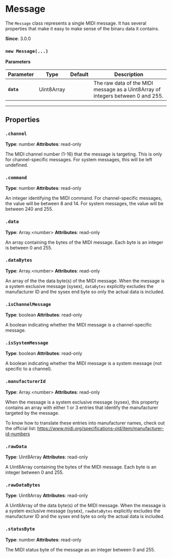 # Message

The `Message` class represents a single MIDI message. It has several properties that make it
easy to make sense of the binaru data it contains.

**Since**: 3.0.0




### `new Message(...)`


**Parameters**

| Parameter    | Type      | Default      | Description  |
| ------------ | ------------ | ------------ | ------------ |
|**`data`** |Uint8Array||The raw data of the MIDI message as a Uint8Array of integers between 0 and 255.|



***

## Properties

### `.channel`

**Type**: number
**Attributes**: read-only


The MIDI channel number (1-16) that the message is targeting. This is only for
channel-specific messages. For system messages, this will be left undefined.



### `.command`

**Type**: number
**Attributes**: read-only


An integer identifying the MIDI command. For channel-specific messages, the value will be
between 8 and 14. For system messages, the value will be between 240 and 255.



### `.data`

**Type**: Array.&lt;number&gt;
**Attributes**: read-only


An array containing the bytes of the MIDI message. Each byte is an integer is between 0 and
255.



### `.dataBytes`

**Type**: Array.&lt;number&gt;
**Attributes**: read-only


An array of the the data byte(s) of the MIDI message. When the message is a system exclusive
message (sysex), `dataBytes` explicitly excludes the manufacturer ID and the sysex end
byte so only the actual data is included.



### `.isChannelMessage`

**Type**: boolean
**Attributes**: read-only


A boolean indicating whether the MIDI message is a channel-specific message.



### `.isSystemMessage`

**Type**: boolean
**Attributes**: read-only


A boolean indicating whether the MIDI message is a system message (not specific to a
channel).



### `.manufacturerId`

**Type**: Array.&lt;number&gt;
**Attributes**: read-only


When the message is a system exclusive message (sysex), this property contains an array with
either 1 or 3 entries that identify the manufacturer targeted by the message.

To know how to translate these entries into manufacturer names, check out the official list:
https://www.midi.org/specifications-old/item/manufacturer-id-numbers



### `.rawData`

**Type**: Uint8Array
**Attributes**: read-only


A Uint8Array containing the bytes of the MIDI message. Each byte is an integer between 0 and
255.



### `.rawDataBytes`

**Type**: Uint8Array
**Attributes**: read-only


A Uint8Array of the data byte(s) of the MIDI message. When the message is a system exclusive
message (sysex), `rawDataBytes` explicitly excludes the manufacturer ID and the sysex end
byte so only the actual data is included.



### `.statusByte`

**Type**: number
**Attributes**: read-only


The MIDI status byte of the message as an integer between 0 and 255.




